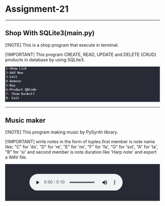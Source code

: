 # Assignment-21
---
## Shop With SQLite3(main.py)

[!NOTE]
This is a shop program that execute in terminal.

[!IMPORTANT]
This program CREATE, READ, UPDATE and DELETE (CRUD) products in database by using SQLite3.

![shop program](./1.JPG)

---
## Music maker

[!NOTE]
This program making music by PySynth library.

[!IMPORTANT]
wirte notes in the form of tuples.first member is note name like: "C" for 'do', "D" for 're', "E" for 'mi', "F" for 'fa', "G" for 'sol', "A" for 'la', "B" for 'si' and second member is note duration like 'Harp note' and export a WAV file.

![PySynth](./2.JPG)
